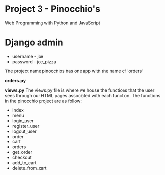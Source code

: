 # Project 3 - Pinocchio's

Web Programming with Python and JavaScript

# Django admin
* username - joe
* password - joe_pizza

The project name pinocchios has one app with the name of 'orders'

**orders.py**

**views.py**
The views.py file is where we house the functions that the user sees through our HTML pages associated with each function.  The functions in the pinocchio project are as follow:
* index
* menu
* login_user
* register_user
* logout_user
* order
* cart
* orders
* get_order
* checkout
* add_to_cart
* delete_from_cart